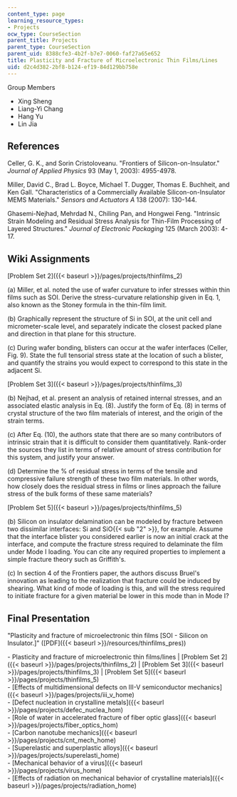 ```yaml
---
content_type: page
learning_resource_types:
- Projects
ocw_type: CourseSection
parent_title: Projects
parent_type: CourseSection
parent_uid: 8388cfe3-4b2f-b7e7-0060-faf27a65e652
title: Plasticity and Fracture of Microelectronic Thin Films/Lines
uid: d2c4d382-2bf8-b124-ef19-84d129bb758e
---
```


Group Members

*   Xing Sheng
*   Liang-Yi Chang
*   Hang Yu
*   Lin Jia

References
----------

Celler, G. K., and Sorin Cristoloveanu. "Frontiers of Silicon-on-Insulator." _Journal of Applied Physics_ 93 (May 1, 2003): 4955-4978.

Miller, David C., Brad L. Boyce, Michael T. Dugger, Thomas E. Buchheit, and Ken Gall. "Characteristics of a Commercially Available Silicon-on-Insulator MEMS Materials." _Sensors and Actuators A_ 138 (2007): 130-144.

Ghasemi-Nejhad, Mehrdad N., Chiling Pan, and Hongwei Feng. "Intrinsic Strain Modeling and Residual Stress Analysis for Thin-Film Processing of Layered Structures." _Journal of Electronic Packaging_ 125 (March 2003): 4-17.

Wiki Assignments
----------------

[Problem Set 2]({{< baseurl >}}/pages/projects/thinfilms_2)

(a) Miller, et al. noted the use of wafer curvature to infer stresses within thin films such as SOI. Derive the stress-curvature relationship given in Eq. 1, also known as the Stoney formula in the thin-film limit.

(b) Graphically represent the structure of Si in SOI, at the unit cell and micrometer-scale level, and separately indicate the closest packed plane and direction in that plane for this structure.

(c) During wafer bonding, blisters can occur at the wafer interfaces (Celler, Fig. 9). State the full tensorial stress state at the location of such a blister, and quantify the strains you would expect to correspond to this state in the adjacent Si.

[Problem Set 3]({{< baseurl >}}/pages/projects/thinfilms_3)

(b) Nejhad, et al. present an analysis of retained internal stresses, and an associated elastic analysis in Eq. (8). Justify the form of Eq. (8) in terms of crystal structure of the two film materials of interest, and the origin of the strain terms.

(c) After Eq. (10), the authors state that there are so many contributors of intrinsic strain that it is difficult to consider them quantitatively. Rank-order the sources they list in terms of relative amount of stress contribution for this system, and justify your answer.

(d) Determine the % of residual stress in terms of the tensile and compressive failure strength of these two film materials. In other words, how closely does the residual stress in films or lines approach the failure stress of the bulk forms of these same materials?

[Problem Set 5]({{< baseurl >}}/pages/projects/thinfilms_5)

(b) Silicon on insulator delamination can be modeled by fracture between two dissimilar interfaces: Si and SiO{{< sub "2" >}}, for example. Assume that the interface blister you considered earlier is now an initial crack at the interface, and compute the fracture stress required to delaminate the film under Mode I loading. You can cite any required properties to implement a simple fracture theory such as Griffith's.

(c) In section 4 of the Frontiers paper, the authors discuss Bruel's innovation as leading to the realization that fracture could be induced by shearing. What kind of mode of loading is this, and will the stress required to initiate fracture for a given material be lower in this mode than in Mode I?

Final Presentation
------------------

"Plasticity and fracture of microelectronic thin films \[SOI - Silicon on Insulator.\]" ([PDF]({{< baseurl >}}/resources/thinfilms_pres))

\- Plasticity and fracture of microelectronic thin films/lines | [Problem Set 2]({{< baseurl >}}/pages/projects/thinfilms_2) | [Problem Set 3]({{< baseurl >}}/pages/projects/thinfilms_3) | [Problem Set 5]({{< baseurl >}}/pages/projects/thinfilms_5)  
\- [Effects of multidimensional defects on III-V semiconductor mechanics]({{< baseurl >}}/pages/projects/iii_v_home)  
\- [Defect nucleation in crystalline metals]({{< baseurl >}}/pages/projects/defec_nuclea_hom)  
\- [Role of water in accelerated fracture of fiber optic glass]({{< baseurl >}}/pages/projects/fiber_optics_hom)  
\- [Carbon nanotube mechanics]({{< baseurl >}}/pages/projects/cnt_mech_home)  
\- [Superelastic and superplastic alloys]({{< baseurl >}}/pages/projects/superelasti_home)  
\- [Mechanical behavior of a virus]({{< baseurl >}}/pages/projects/virus_home)  
\- [Effects of radiation on mechanical behavior of crystalline materials]({{< baseurl >}}/pages/projects/radiation_home)